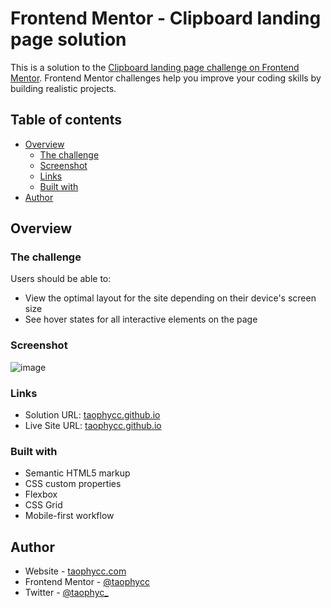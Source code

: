 # Frontend Mentor - Clipboard landing page solution

This is a solution to the [Clipboard landing page challenge on Frontend Mentor](https://www.frontendmentor.io/challenges/clipboard-landing-page-5cc9bccd6c4c91111378ecb9). Frontend Mentor challenges help you improve your coding skills by building realistic projects. 

## Table of contents

- [Overview](#overview)
  - [The challenge](#the-challenge)
  - [Screenshot](#screenshot)
  - [Links](#links)
  - [Built with](#built-with)
- [Author](#author)

## Overview

### The challenge

Users should be able to:

- View the optimal layout for the site depending on their device's screen size
- See hover states for all interactive elements on the page

### Screenshot

![image](https://github.com/user-attachments/assets/e9dd2fa3-b951-47f2-b82a-124c6163130a)

### Links

- Solution URL: [taophycc.github.io]()
- Live Site URL: [taophycc.github.io](https://taophycc.github.io/clipboard-landing-page/)

### Built with

- Semantic HTML5 markup
- CSS custom properties
- Flexbox
- CSS Grid
- Mobile-first workflow

## Author

- Website - [taophycc.com](https://www.your-site.com)
- Frontend Mentor - [@taophycc](https://www.frontendmentor.io/profile/taophycc)
- Twitter - [@taophyc_](_https://www.twitter.com/taophyc_)
